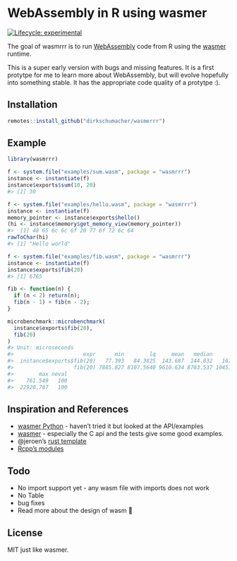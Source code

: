 
<!-- README.md is generated from README.Rmd. Please edit that file -->

# WebAssembly in R using wasmer

<!-- badges: start -->

[![Lifecycle:
experimental](https://img.shields.io/badge/lifecycle-experimental-orange.svg)](https://www.tidyverse.org/lifecycle/#experimental)
<!-- badges: end -->

The goal of wasmrrr is to run
[WebAssembly](https://developer.mozilla.org/en-US/docs/WebAssembly/Concepts)
code from R using the [wasmer](https://wasmer.io/) runtime.

This is a super early version with bugs and missing features. It is a
first protytpe for me to learn more about WebAssembly, but will evolve
hopefully into something stable. It has the appropriate code quality of
a protytpe :).

## Installation

``` r
remotes::install_github("dirkschumacher/wasmerrr")
```

## Example

``` r
library(wasmrrr)
```

``` r
f <- system.file("examples/sum.wasm", package = "wasmrrr")
instance <- instantiate(f)
instance$exports$sum(10, 20)
#> [1] 30
```

``` r
f <- system.file("examples/hello.wasm", package = "wasmrrr")
instance <- instantiate(f)
memory_pointer <- instance$exports$hello()
(hi <- instance$memory$get_memory_view(memory_pointer))
#>  [1] 48 65 6c 6c 6f 20 77 6f 72 6c 64
rawToChar(hi)
#> [1] "Hello world"
```

``` r
f <- system.file("examples/fib.wasm", package = "wasmrrr")
instance <- instantiate(f)
instance$exports$fib(20)
#> [1] 6765

fib <- function(n) {
  if (n < 2) return(n);
  fib(n - 1) + fib(n - 2);
}

microbenchmark::microbenchmark(
  instance$exports$fib(20),
  fib(20)
)
#> Unit: microseconds
#>                      expr      min        lq     mean   median         uq
#>  instance$exports$fib(20)   77.393   84.3825  143.687  144.832   167.9445
#>                   fib(20) 7885.827 8107.5640 9610.634 8783.537 10451.5935
#>        max neval
#>    761.549   100
#>  22920.707   100
```

## Inspiration and References

  - [wasmer Python](https://github.com/wasmerio/python-ext-wasm) -
    haven’t tried it but looked at the API/examples
  - [wasmer](https://github.com/wasmerio/wasmer) - especially the C api
    and the tests give some good examples.
  - @jeroen’s [rust template](https://github.com/r-rust/hellorust)
  - [Rcpp’s
    modules](http://dirk.eddelbuettel.com/code/rcpp/Rcpp-modules.pdf)

## Todo

  - No import support yet - any wasm file with imports does not work
  - No Table
  - bug fixes
  - Read more about the design of wasm 🙈

## License

MIT just like wasmer.
